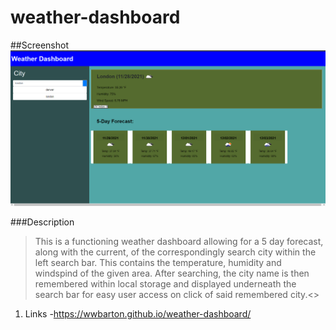 # weather-dashboard

##Screenshot
![](assets\images\Dashboard-screenshot.png)

###Description

> This is a functioning weather dashboard allowing for a 5 day forecast, along with the current, of the correspondingly search city within the left search bar.
> This contains the temperature, humidity and windspind of the given area.
> After searching, the city name is then remembered within local storage and displayed underneath the search bar for easy user access on click of said remembered city.<>

1. Links -https://wwbarton.github.io/weather-dashboard/
